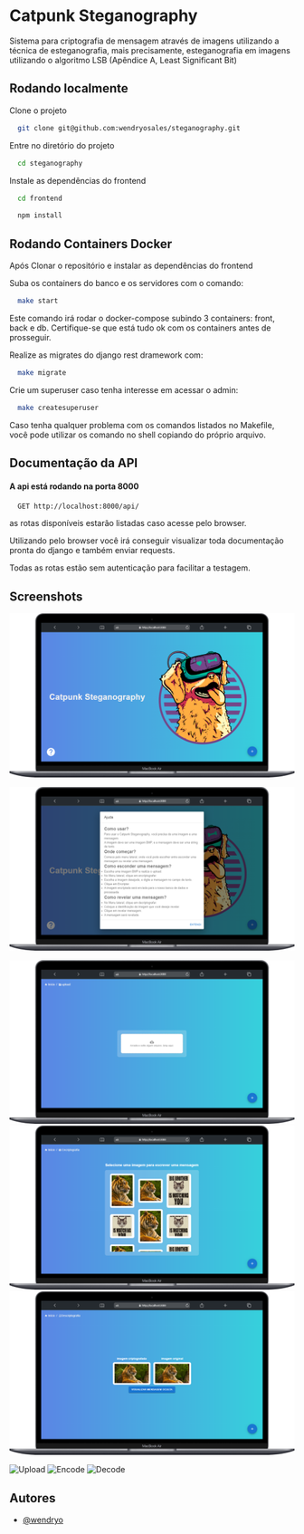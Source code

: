 
#  Catpunk Steganography

Sistema para criptografia de mensagem através de imagens utilizando a técnica de esteganografia, mais precisamente, esteganografia em imagens utilizando o
algoritmo LSB (Apêndice A, Least Significant Bit)



## Rodando localmente

Clone o projeto

```bash
  git clone git@github.com:wendryosales/steganography.git
```

Entre no diretório do projeto

```bash
  cd steganography
```

Instale as dependências do frontend

```bash
  cd frontend
```
```bash
  npm install
```

## Rodando Containers Docker

Após Clonar o repositório e instalar as dependências do frontend

Suba os containers do banco e os servidores com o comando:

```bash
  make start
```

Este comando irá rodar o docker-compose subindo 3 containers: front, back e db.
Certifique-se que está tudo ok com os containers antes de prosseguir.

Realize as migrates do django rest dramework com:

```bash
  make migrate
```

Crie um superuser caso tenha interesse em acessar o admin:

```bash
  make createsuperuser
```

Caso tenha qualquer problema com os comandos listados no Makefile, você pode utilizar os comando no shell copiando do próprio arquivo.


## Documentação da API

#### A api está rodando na porta 8000

```http
  GET http://localhost:8000/api/
```

as rotas disponíveis estarão listadas caso acesse pelo browser.

Utilizando pelo browser você irá conseguir visualizar toda documentação pronta do django e também enviar requests.

Todas as rotas estão sem autenticação para facilitar a testagem.


## Screenshots

![Home](./previews/home.png)

![Help](./previews/help.png)

![Upload](./previews/upload.png)
![Encode](./previews/encode.png)
![Decode](./previews/decode.png)

![Upload](./previews/upload.gif)
![Encode](./previews/encode.gif)
![Decode](./previews/decode.gif)

## Autores

- [@wendryo](https://www.linkedin.com/in/wendryosales/)

